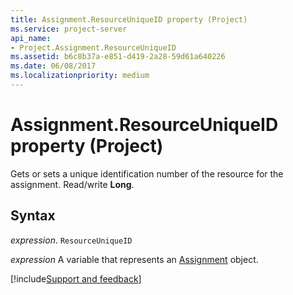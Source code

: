 ```yaml
---
title: Assignment.ResourceUniqueID property (Project)
ms.service: project-server
api_name:
- Project.Assignment.ResourceUniqueID
ms.assetid: b6c8b37a-e851-d419-2a28-59d61a640226
ms.date: 06/08/2017
ms.localizationpriority: medium
---
```



# Assignment.ResourceUniqueID property (Project)

Gets or sets a unique identification number of the resource for the assignment. Read/write **Long**.


## Syntax

_expression_. `ResourceUniqueID`

_expression_ A variable that represents an [Assignment](./Project.Assignment.md) object.

[!include[Support and feedback](~/includes/feedback-boilerplate.md)]